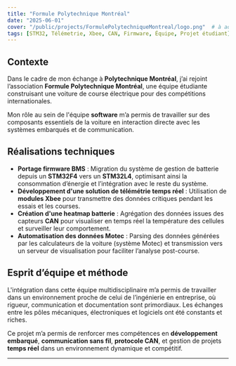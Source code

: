 ```yaml
---
title: "Formule Polytechnique Montréal"
date: "2025-06-01"
cover: "/public/projects/FormulePolytechniqueMontreal/logo.png"  # à adapter selon le chemin de l'image
tags: [STM32, Télémetrie, Xbee, CAN, Firmware, Équipe, Projet étudiant]
---
```


## Contexte

Dans le cadre de mon échange à **Polytechnique Montréal**, j’ai rejoint l’association **Formule Polytechnique Montréal**, une équipe étudiante construisant une voiture de course électrique pour des compétitions internationales.

Mon rôle au sein de l'équipe **software** m’a permis de travailler sur des composants essentiels de la voiture en interaction directe avec les systèmes embarqués et de communication.

## Réalisations techniques

- **Portage firmware BMS** : Migration du système de gestion de batterie depuis un **STM32F4** vers un **STM32L4**, optimisant ainsi la consommation d’énergie et l’intégration avec le reste du système.
- **Développement d'une solution de télémétrie temps réel** : Utilisation de **modules Xbee** pour transmettre des données critiques pendant les essais et les courses.
- **Création d'une heatmap batterie** : Agrégation des données issues des capteurs **CAN** pour visualiser en temps réel la température des cellules et surveiller leur comportement.
- **Automatisation des données Motec** : Parsing des données générées par les calculateurs de la voiture (système Motec) et transmission vers un serveur de visualisation pour faciliter l’analyse post-course.

## Esprit d’équipe et méthode

L'intégration dans cette équipe multidisciplinaire m’a permis de travailler dans un environnement proche de celui de l’ingénierie en entreprise, où rigueur, communication et documentation sont primordiaux. Les échanges entre les pôles mécaniques, électroniques et logiciels ont été constants et riches.

Ce projet m’a permis de renforcer mes compétences en **développement embarqué**, **communication sans fil**, **protocole CAN**, et gestion de projets **temps réel** dans un environnement dynamique et compétitif.

---